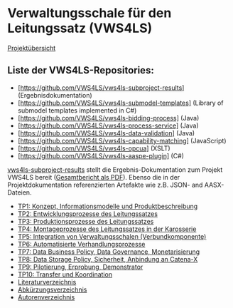 # Verwaltungsschale für den Leitungssatz (VWS4LS)

[Projektübersicht](https://github.com/VWS4LS/.github/blob/main/profile/README.md)

## Liste der VWS4LS-Repositories:
* [https://github.com/VWS4LS/vws4ls-subproject-results] (Ergebnisdokumentation)
* [https://github.com/VWS4LS/vws4ls-submodel-templates] (Library of submodel templates implemented in C#)
* [https://github.com/VWS4LS/vws4ls-bidding-process] (Java)
* [https://github.com/VWS4LS/vws4ls-process-service] (Java)
* [https://github.com/VWS4LS/vws4ls-data-validation] (Java)
* [https://github.com/VWS4LS/vws4ls-capability-matching] (JavaScript)
* [https://github.com/VWS4LS/vws4ls-opcua] (XSLT)
* [https://github.com/VWS4LS/vws4ls-aaspe-plugin] (C#)

[vws4ls-subproject-results](https://github.com/VWS4LS/vws4ls-subproject-results) stellt die Ergebnis-Dokumentation zum Projekt VWS4LS bereit ([Gesamtbericht als PDF](https://github.com/VWS4LS/vws4ls-subproject-results/blob/main/VWS4LS_Abschlussbericht_Gesamtprojekt.pdf)). 
Ebenso die in der Projektdokumentation referenzierten Artefakte wie z.B. JSON- and AASX-Dateien.

* [TP1: Konzept, Informationsmodelle und Produktbeschreibung](https://github.com/VWS4LS/vws4ls-subproject-results/blob/main/TP01/README.md)
* [TP2: Entwicklungsprozesse des Leitungssatzes](https://github.com/VWS4LS/vws4ls-subproject-results/blob/main/TP02/README.md)
* [TP3: Produktionsprozesse des Leitungssatzes](https://github.com/VWS4LS/vws4ls-subproject-results/blob/main/TP03/README.md)
* [TP4: Montageprozesse des Leitungssatzes in der Karosserie](https://github.com/VWS4LS/vws4ls-subproject-results/blob/main/TP04/README.md)
* [TP5: Integration von Verwaltungsschalen (Verbundkomponente)](https://github.com/VWS4LS/vws4ls-subproject-results/blob/main/TP05/README.md)
* [TP6: Automatisierte Verhandlungsprozesse](https://github.com/VWS4LS/vws4ls-subproject-results/blob/mainTP06/README.md)
* [TP7: Data Business Policy, Data Governance, Monetarisierung](https://github.com/VWS4LS/vws4ls-subproject-results/blob/main/TP07/README.md)
* [TP8: Data Storage Policy, Sicherheit, Anbindung an Catena-X](https://github.com/VWS4LS/vws4ls-subproject-results/blob/main/TP08/README.md)
* [TP9: Pilotierung, Erprobung, Demonstrator](https://github.com/VWS4LS/vws4ls-subproject-results/blob/main/TP09/README.md)
* [TP10: Transfer und Koordination](https://github.com/VWS4LS/vws4ls-subproject-results/blob/main/TP10/README.md)
* [Literaturverzeichnis](https://github.com/VWS4LS/vws4ls-subproject-results/blob/main/General/Literaturverzeichnis.md)
* [Abkürzungsverzeichnis](https://github.com/VWS4LS/vws4ls-subproject-results/blob/main/General/Abkuerzungsverzeichnis.md)
* [Autorenverzeichnis](https://github.com/VWS4LS/vws4ls-subproject-results/blob/main/General/Autoren.md)

